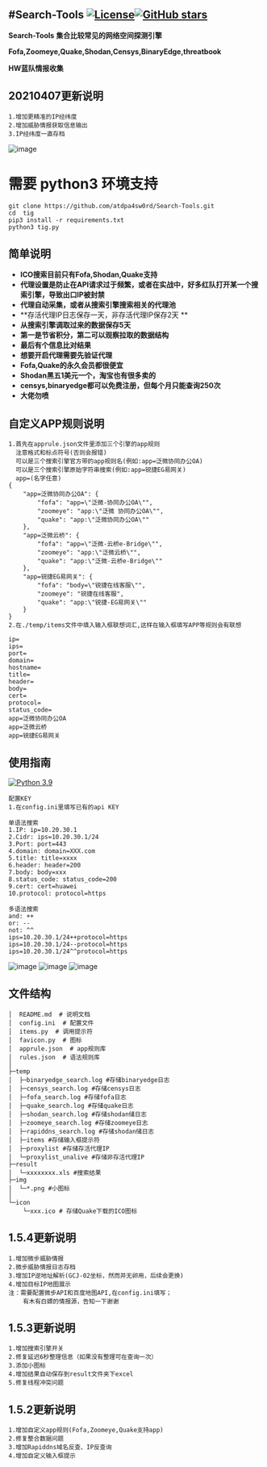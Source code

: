 


#Search-Tools [![License](https://img.shields.io/aur/license/yaourt.svg)](https://github.com/atdpa4sw0rd/Search-Tools/blob/main/LICENSE)[![GitHub stars](https://img.shields.io/github/stars/atdpa4sw0rd/Search-Tools)](https://github.com/atdpa4sw0rd/Search-Tools)
----------

**Search-Tools**
**集合比较常见的网络空间探测引擎**

**Fofa,Zoomeye,Quake,Shodan,Censys,BinaryEdge,threatbook**

**HW蓝队情报收集**

## 20210407更新说明
```
1.增加更精准的IP经纬度
2.增加威胁情报获取信息输出
3.IP经纬度一直存档
```
![image](https://github.com/atdpa4sw0rd/Search-Tools/blob/main/ip_location.gif)

# 需要 python3 环境支持

```
git clone https://github.com/atdpa4sw0rd/Search-Tools.git
cd  tig
pip3 install -r requirements.txt
python3 tig.py
```




## 简单说明
- **ICO搜索目前只有Fofa,Shodan,Quake支持**
- **代理设置是防止在API请求过于频繁，或者在实战中，好多红队打开某一个搜索引擎，导致出口IP被封禁**
- **代理自动采集，或者从搜索引擎搜索相关的代理池**
- **存活代理IP日志保存一天，非存活代理IP保存2天 **
- **从搜索引擎调取过来的数据保存5天**
- **第一是节省积分，第二可以观察拉取的数据结构**
- **最后有个信息比对结果**
- **想要开启代理需要先验证代理**
- **Fofa,Quake的永久会员都很便宜**
- **Shodan黑五1美元一个，淘宝也有很多卖的**
- **censys,binaryedge都可以免费注册，但每个月只能查询250次**
- **大佬勿喷**

## 自定义APP规则说明
```
1.首先在apprule.json文件里添加三个引擎的app规则
  注意格式和标点符号(否则会报错)
  可以是三个搜索引擎官方带的app规则名(例如:app=泛微协同办公OA)
  可以是三个搜索引擎原始字符串搜索(例如:app=锐捷EG易网关)
  app=(名字任意)
{
    "app=泛微协同办公OA": {
        "fofa": "app=\"泛微-协同办公OA\"",
        "zoomeye": "app:\"泛微 协同办公OA\"",
        "quake": "app:\"泛微协同办公OA\""
    },
    "app=泛微云桥": {
        "fofa": "app=\"泛微-云桥e-Bridge\"",
        "zoomeye": "app:\"泛微云桥\"",
        "quake": "app:\"泛微-云桥e-Bridge\""
    },
    "app=锐捷EG易网关": {
        "fofa": "body=\"锐捷在线客服\"",
        "zoomeye": "锐捷在线客服",
        "quake": "app:\"锐捷-EG易网关\""
    }
}
2.在./temp/items文件中填入输入框联想词汇,这样在输入框填写APP等规则会有联想

ip=
ips=
port=
domain=
hostname=
title=
header=
body=
cert=
protocol=
status_code=
app=泛微协同办公OA
app=泛微云桥
app=锐捷EG易网关

```

## 使用指南

[![Python 3.9](https://img.shields.io/badge/python-3.9-yellow.svg)](https://www.python.org/) 
```
配置KEY
1.在config.ini里填写已有的api KEY

单语法搜索
1.IP: ip=10.20.30.1 
2.Cidr: ips=10.20.30.1/24 
3.Port: port=443 
4.domain: domain=XXX.com 
5.title: title=xxxx 
6.header: header=200 
7.body: body=xxx
8.status_code: status_code=200 
9.cert: cert=huawei
10.protocol: protocol=https

多语法搜索
and: ++
or: --
not: ^^
ips=10.20.30.1/24++protocol=https
ips=10.20.30.1/24--protocol=https
ips=10.20.30.1/24^^protocol=https

```

![image](https://github.com/atdpa4sw0rd/Search-Tools/blob/main/search_tools.jpg)
![image](https://github.com/atdpa4sw0rd/Search-Tools/blob/main/search_main.jpg)
![image](https://github.com/atdpa4sw0rd/Search-Tools/blob/main/15a65458-5a94-4302-8bc6-66a82310e9f7.gif)







## 文件结构

    │  README.md  # 说明文档
    │  config.ini  # 配置文件
    │  items.py  # 调用提示符
    │  favicon.py  # 图标
    │  apprule.json  # app规则库
    │  rules.json  # 语法规则库
    │
    ├─temp
    │  ├─binaryedge_search.log #存储binaryedge日志
    │  ├─censys_search.log #存储censys日志
    │  ├─fofa_search.log #存储fofa日志
    │  ├─quake_search.log #存储quake日志
    │  ├─shodan_search.log #存储shodan储日志
    │  ├─zoomeye_search.log #存储zoomeye日志
    │  ├─rapiddns_search.log #存储shodan储日志
    │  ├─items #存储输入框提示符
    │  ├─proxylist #存储存活代理IP
    │  └─proxylist_unalive #存储非存活代理IP
    ├─result
    │  └─xxxxxxxx.xls #搜索结果
    ├─img
    │  └─*.png #小图标
    │
    └─icon
        └─xxx.ico # 存储Quake下载的ICO图标

## 1.5.4更新说明
```
1.增加微步威胁情报
2.微步威胁情报日志存档
3.增加IP逆地址解析(GCJ-02坐标，然而并无卵用，后续会更换)
4.增加目标IP地图展示
注：需要配置微步API和百度地图API,在config.ini填写；
    有木有白嫖的情报源，告知一下谢谢
```

## 1.5.3更新说明
```
1.增加搜索引擎开关
2.修复延迟6秒整理信息（如果没有整理可在查询一次）
3.添加小图标
4.增加结果自动保存到result文件夹下excel
5.修复线程冲突问题

```

## 1.5.2更新说明
```
1.增加自定义app规则(Fofa,Zoomeye,Quake支持app)
2.修复整合数据问题
3.增加Rapiddns域名反查、IP反查询
4.增加自定义输入框提示

```

